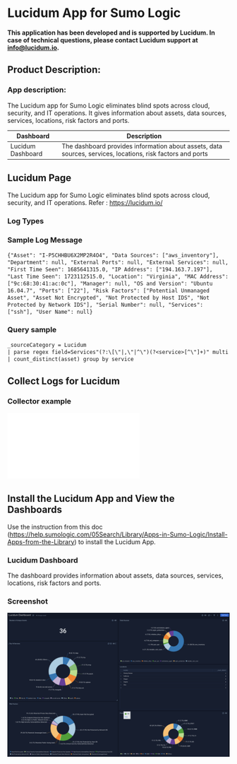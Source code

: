 # Lucidum App for Sumo Logic

**This application has been developed and is supported by Lucidum. In case of technical questions, please contact Lucidum support at info@lucidum.io.**

## Product Description: 
### App description: 
The Lucidum app for Sumo Logic eliminates blind spots across cloud, security, and IT operations. It gives information about assets, data sources, services, locations, risk factors and ports. 


| **Dashboard** | **Description** |
| --- | --- |
| Lucidum Dashboard | The dashboard provides information about assets, data sources, services, locations, risk factors and ports |

## Lucidum Page

The Lucidum app for Sumo Logic eliminates blind spots across cloud, security, and IT operations. Refer : https://lucidum.io/

### Log Types 

### Sample Log Message
```
{"Asset": "I-P5CHHBU6X2MP2R4O4", "Data Sources": ["aws_inventory"], "Department": null, "External Ports": null, "External Services": null, "First Time Seen": 1685641315.0, "IP Address": ["194.163.7.197"], "Last Time Seen": 1723112515.0, "Location": "Virginia", "MAC Address": ["9c:68:30:41:ac:0c"], "Manager": null, "OS and Version": "Ubuntu 16.04.7", "Ports": ["22"], "Risk Factors": ["Potential Unmanaged Asset", "Asset Not Encrypted", "Not Protected by Host IDS", "Not Protected by Network IDS"], "Serial Number": null, "Services": ["ssh"], "User Name": null}
```
### Query sample 
```
_sourceCategory = Lucidum 
| parse regex field=Services"(?:\[\"|,\"|^\")(?<service>[^\"]+)" multi 
| count_distinct(asset) group by service

```
## Collect Logs for Lucidum

### Collector example
![detailed pdf doc for collect Logs for Lucidum](resources/how-to.pdf)


## Install the Lucidum App and View the Dashboards
Use the instruction from this doc (https://help.sumologic.com/05Search/Library/Apps-in-Sumo-Logic/Install-Apps-from-the-Library) to install the Lucidum App.

### Lucidum Dashboard
The dashboard provides information about assets, data sources, services, locations, risk factors and ports.

### Screenshot
![Alt text](resources/screenshots/Lucidum_Dashboard.png?raw=true)
